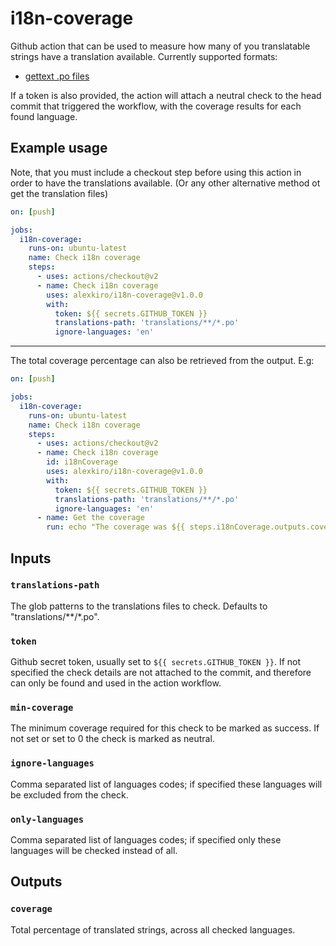# i18n-coverage

Github action that can be used to measure how many of you translatable strings 
have a translation available. Currently supported formats:

 - [gettext .po files](https://www.gnu.org/software/gettext/manual/html_node/PO-Files.html)

If a token is also provided, the action will attach a neutral check to the head commit that triggered 
the workflow, with the coverage results for each found language.
  
## Example usage

Note, that you must include a checkout step before using this action in order to have the 
translations available. (Or any other alternative method ot get the translation files) 

```yaml
on: [push]

jobs:
  i18n-coverage:
    runs-on: ubuntu-latest
    name: Check i18n coverage
    steps:
      - uses: actions/checkout@v2
      - name: Check i18n coverage
        uses: alexkiro/i18n-coverage@v1.0.0
        with:
          token: ${{ secrets.GITHUB_TOKEN }}
          translations-path: 'translations/**/*.po'
          ignore-languages: 'en'
```

---

The total coverage percentage can also be retrieved from the output. E.g:

```yaml
on: [push]

jobs:
  i18n-coverage:
    runs-on: ubuntu-latest
    name: Check i18n coverage
    steps:
      - uses: actions/checkout@v2
      - name: Check i18n coverage
        id: i18nCoverage
        uses: alexkiro/i18n-coverage@v1.0.0
        with:
          token: ${{ secrets.GITHUB_TOKEN }}
          translations-path: 'translations/**/*.po'
          ignore-languages: 'en'
      - name: Get the coverage
        run: echo "The coverage was ${{ steps.i18nCoverage.outputs.coverage }}"
```
  

## Inputs

### `translations-path`

The glob patterns to the translations files to check. Defaults to "translations/**/*.po". 

### `token`

Github secret token, usually set to `${{ secrets.GITHUB_TOKEN }}`. If not specified the check details
are not attached to the commit, and therefore can only be found and used in the action workflow.

### `min-coverage`

The minimum coverage required for this check to be marked as success. If not set or set to 0 the 
check is marked as neutral. 

### `ignore-languages`

Comma separated list of languages codes; if specified these languages will be excluded from the check.

### `only-languages`

Comma separated list of languages codes; if specified only these languages will be checked instead of all. 

## Outputs

### `coverage`

Total percentage of translated strings, across all checked languages.
